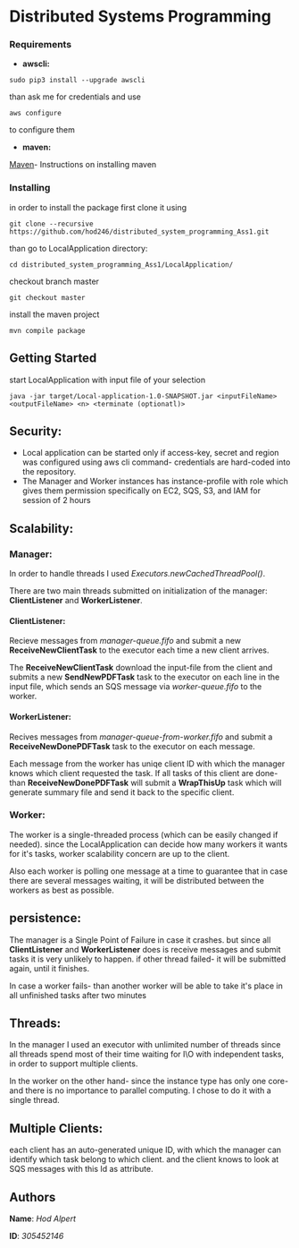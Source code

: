 # Distributed Systems Programming

### Requirements

* **awscli:**
```
sudo pip3 install --upgrade awscli
```
than ask me for credentials and use 
```
aws configure
```
to configure them

* **maven:**

[Maven](https://www.javahelps.com/2017/10/install-apache-maven-on-linux.html)- Instructions on installing maven

### Installing

in order to install the package first clone it using 

```
git clone --recursive https://github.com/hod246/distributed_system_programming_Ass1.git
```
than go to LocalApplication directory:
```
cd distributed_system_programming_Ass1/LocalApplication/
```
checkout branch master
```
git checkout master
```
install the maven project
```
mvn compile package
```

## Getting Started

start LocalApplication with input file of your selection
```
java -jar target/Local-application-1.0-SNAPSHOT.jar <inputFileName> <outputFileName> <n> <terminate (optionatl)>
```
## Security:

* Local application can be started only if access-key, secret and region was configured using aws cli command- credentials are hard-coded into the repository.
* The Manager and Worker instances has instance-profile with role which gives them permission specifically on EC2, SQS, S3, and IAM for session of 2 hours

## Scalability:

### Manager:

In order to handle threads I used _Executors.newCachedThreadPool()_.

There are two main threads submitted on initialization of the manager: **ClientListener** and **WorkerListener**.

#### ClientListener:

Recieve messages from *manager-queue.fifo* and submit a new **ReceiveNewClientTask** to the executor each time a new client arrives.

The **ReceiveNewClientTask** download the input-file from the client and submits a new **SendNewPDFTask** task to the executor on each line in the input file, which sends an SQS message via *worker-queue.fifo* to the worker.

#### WorkerListener:

Recives messages from *manager-queue-from-worker.fifo* and submit a **ReceiveNewDonePDFTask** task to the executor on each message.

Each message from the worker has uniqe client ID with which the manager knows which client requested the task.
If all tasks of this client are done- than **ReceiveNewDonePDFTask** will submit a **WrapThisUp** task which will generate summary file and send it back to the specific client.

### Worker:

The worker is a single-threaded process (which can be easily changed if needed). since the LocalApplication can decide how many workers it wants for it's tasks, worker scalability concern are up to the client.

Also each worker is polling one message at a time to guarantee that in case there are several messages waiting, 
it will be distributed between the workers as best as possible.
## persistence:

The manager is a Single Point of Failure in case it crashes. but since all **ClientListener** and **WorkerListener** does is receive 
messages and submit tasks it is very unlikely to happen. 
if other thread failed- it will be submitted again, until it finishes.

In case a worker fails- than another worker will be able to take it's place in all unfinished tasks after two minutes

## Threads:

In the manager I used an executor with unlimited number of threads since all threads spend most of their time waiting for I\O with independent tasks,
 in order to support multiple clients.
 
In the worker on the other hand- since the instance type has only one core- and there is no importance to parallel computing.
I chose to do it with a single thread.

## Multiple Clients:

each client has an auto-generated unique ID, with which the manager can identify which task belong to which client.
and the client knows to look at SQS messages with this Id as attribute.

## Authors

**Name**: *Hod Alpert*

**ID**: *305452146*

